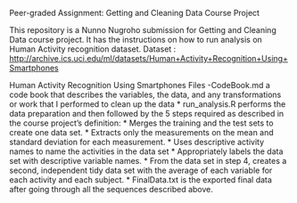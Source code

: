 
Peer-graded Assignment: Getting and Cleaning Data Course Project

This repository is a Nunno Nugroho submission for Getting and Cleaning Data course project. It has the instructions on how to run analysis on Human Activity recognition dataset.
Dataset : http://archive.ics.uci.edu/ml/datasets/Human+Activity+Recognition+Using+Smartphones

Human Activity Recognition Using Smartphones
Files
    -CodeBook.md a code book that describes the variables, the data, and any transformations or work that I performed to clean up the data
    * run_analysis.R performs the data preparation and then followed by the 5 steps required as described in the course project’s definition:
        * Merges the training and the test sets to create one data set.
        * Extracts only the measurements on the mean and standard deviation for each measurement.
        * Uses descriptive activity names to name the activities in the data set
        * Appropriately labels the data set with descriptive variable names.
        * From the data set in step 4, creates a second, independent tidy data set with the average of each variable for each activity and each subject.
    * FinalData.txt is the exported final data after going through all the sequences described above.

